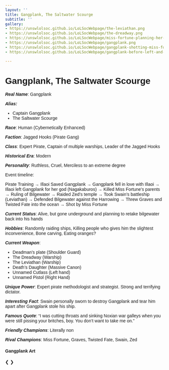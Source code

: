 ```yaml
---
layout: ''
title: Gangplank, The Saltwater Scourge
subtitle: ''
gallery:
- https://unswlolsoc.github.io/LoLSocWebpage/the-leviathan.png
- https://unswlolsoc.github.io/LoLSocWebpage/the-dreadway.png
- https://unswlolsoc.github.io/LoLSocWebpage/miss-fortune-planning-her-revenge-on-gangplank.png
- https://unswlolsoc.github.io/LoLSocWebpage/gangplank.png
- https://unswlolsoc.github.io/LoLSocWebpage/gangplank-shotting-miss-fortune-and-her-parents.jpg
- https://unswlolsoc.github.io/LoLSocWebpage/gangplank-before-left-and-after-right-being-shot-by-miss-fortune.jfif

---
```

<html>
<head>

<h1> Gangplank, The Saltwater Scourge </h1>

  <p> <strong><em>Real Name</em></strong>: Gangplank </p>
<p><strong><em>Alias:</em></strong></p>
<ul>
<li>Captain Gangplank</li>
<li>The Saltwater Scourge</li>
</ul>

<p> <strong><em>Race</em></strong>: Human (Cybernetically Enhanced) </p>

<p> <strong><em>Faction</em></strong>: Jagged Hooks (Pirate Gang) </p>

<p> <strong><em>Class</em></strong>: Expert Pirate, Captain of multiple warships, Leader of the Jagged Hooks </p>

<p> <strong><em>Historical Era</em></strong>: Modern</p>

<p> <strong><em>Personality</em></strong>: Ruthless, Cruel, Merciless to an extreme degree </p>

Event timeline:

Pirate Training → Illaoi Saved Gangplank → Gangplank fell in love with Illaoi → Illaoi left Gangplank for her god (Nagakaburos) → Killed Miss Fortune’s parents → Ruling of Bilgewater → Raided Zed’s temple → Took Swain’s battleship (Leviathan) → Defended Bilgewater against the Harrowing → Threw Graves and Twisted Fate into the ocean → Shot by Miss Fortune

<p><strong><em> Current Status</em></strong>: Alive, but gone underground and planning to retake bilgewater back into his hands </p>

<p> <strong><em>Hobbies</em></strong>: Randomly raiding ships, Killing people who gives him the slightest inconvenience, Bone carving, Eating oranges? </p>

<p> <strong><em>Current Weapon</em></strong>: </p>
<ul>
<li>Deadman’s plate (Shoulder Guard)</li>
<li>The Dreadway (Warship)</li>
<li>The Leviathan (Warship)</li>
<li>Death’s Daughter (Massive Canon)</li>
<li> Unnamed Cutlass (Left hand) </li>
<li> Unnamed Pistol (Right Hand) </li>
</ul>

<p> <strong><em>Unique Power</em></strong>: Expert pirate methodologist and strategist. Strong and terrifying dictator.</p>

<p> <strong><em>Interesting Fact</em></strong>: Swain personally sworn to destroy Gangplank and tear him apart after Gangplank stole his ship.</p>

<p> <strong><em>Famous Quote</em></strong>: “I was cutting throats and sinking Noxian war galleys when you were still pissing your britches, boy. You don’t want to take me on.”</p>

<p> <strong><em>Friendly Champions</em></strong>: Literally non </p>

<p> <strong><em>Rival Champions</em></strong>: Miss Fortune, Graves, Twisted Fate, Swain, Zed </p>

<html>
<head>
<h4> Gangplank Art </h4>
<meta name="viewport" content="width=device-width, initial-scale=1">
<style>

* {box-sizing: border-box}
  body {font-family: Verdana, sans-serif; margin:0}
  .mySlides {display: none}
  img {vertical-align: middle;}

/* Slideshow container */
.slideshow-container {
max-width: 900px;
position: relative;
margin: auto;
}

/* Next & previous buttons */
.prev, .next {
cursor: pointer;
position: absolute;
top: 50%;
width: auto;
padding: 16px;
margin-top: -22px;
color: white;
font-weight: bold;
font-size: 18px;
transition: 0.6s ease;
border-radius: 0 3px 3px 0;
user-select: none;
}

/* Position the "next button" to the right */
.next {
right: 0;
border-radius: 3px 0 0 3px;
}

/* On hover, add a black background color with a little bit see-through */
.prev:hover, .next:hover {
background-color: rgba(0,0,0,0.8);
}

/* Caption text */
.text {
color: #f2f2f2;
font-size: 15px;
padding: 8px 12px;
position: absolute;
bottom: 8px;
width: 100%;
text-align: center;
}

/* Number text (1/3 etc) */
.numbertext {
color: #f2f2f2;
font-size: 12px;
padding: 8px 12px;
position: absolute;
top: 0;
}

/* The dots/bullets/indicators */
.dot {
cursor: pointer;
height: 15px;
width: 15px;
margin: 0 2px;
background-color: #bbb;
border-radius: 50%;
display: inline-block;
transition: background-color 0.6s ease;
}

.active, .dot:hover {
background-color: #717171;
}

/* Fading animation */
.fade {
\-webkit-animation-name: fade;
\-webkit-animation-duration: 1.5s;
animation-name: fade;
animation-duration: 1.5s;
}

@-webkit-keyframes fade {
from {opacity: .4}
to {opacity: 1}
}

@keyframes fade {
from {opacity: .4}
to {opacity: 1}
}

/* On smaller screens, decrease text size */
@media only screen and (max-width: 300px) {
.prev, .next,.text {font-size: 11px}
}
</style>
</head>
<body>

<div class="slideshow-container">

<div class="mySlides fade">
<div class="numbertext">1 / 3</div>
<img src="img_nature_wide.jpg" style="width:100%">
<div class="text">Caption Text</div>
</div>

<div class="mySlides fade">
<div class="numbertext">2 / 3</div>
<img src="https://github.com/UNSWLoLSoc/LoLSocWebpage/blob/master/uploads/miss-fortune-planning-her-revenge-on-gangplank.png" style="width:100%">
<div class="text">Caption Two</div>
</div>

<div class="mySlides fade">
<div class="numbertext">3 / 3</div>
<img src="img_mountains_wide.jpg" style="width:100%">
<div class="text">Caption Three</div>
</div>

<a class="prev" onclick="plusSlides(-1)">❮</a>
<a class="next" onclick="plusSlides(1)">❯</a>

</div>
<br>

<div style="text-align:center">
<span class="dot" onclick="currentSlide(1)"></span>
<span class="dot" onclick="currentSlide(2)"></span>
<span class="dot" onclick="currentSlide(3)"></span>
</div>

<script>
var slideIndex = 1;
showSlides(slideIndex);

function plusSlides(n) {
showSlides(slideIndex += n);
}

function currentSlide(n) {
showSlides(slideIndex = n);
}

function showSlides(n) {
var i;
var slides = document.getElementsByClassName("mySlides");
var dots = document.getElementsByClassName("dot");
if (n > slides.length) {slideIndex = 1}  
if (n < 1) {slideIndex = slides.length}
for (i = 0; i < slides.length; i++) {
slides\[i\].style.display = "none";  
}
for (i = 0; i < dots.length; i++) {
dots\[i\].className = dots\[i\].className.replace(" active", "");
}
slides\[slideIndex-1\].style.display = "block";  
dots\[slideIndex-1\].className += " active";
}
</script>

</body>
</html>